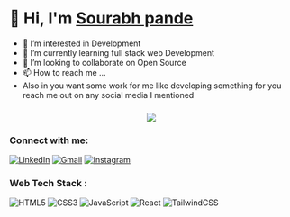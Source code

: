  <h1>👋 Hi, I'm <a href="https://www.linkedin.com/in/sourabh-pande-412170224/" target="_blank"> Sourabh pande </a> </h1>
 
 
- 👀 I’m interested in Development
- 🌱 I’m currently learning full stack web Development
- 💞️ I’m looking to collaborate on Open Source
- 📫 How to reach me ... 
- Also in you want some work for me like developing something for you reach me out on any social media I mentioned

<h3 align="center"> <img src="https://readme-typing-svg.herokuapp.com?color=0357F7&lines=Skills:+HTML+CSS+JavaScript+React%3A)" /></h3>

<h3 align="left">Connect with me:</h3>
<div align="left">
  <a href="https://www.linkedin.com/in/sourabh-pande-412170224/"><img alt="LinkedIn" src="https://img.shields.io/badge/linkedin-%230077B5.svg?style=for-the-badge&logo=linkedin&logoColor=white"/></a>
  <a href="mailto:sourabhpande43@gmail.com"><img alt="Gmail" src="https://img.shields.io/badge/Gmail-D14836?style=for-the-badge&logo=gmail&logoColor=white"/></a>
  <a href="https://www.instagram.com/saurabh_code"><img alt="Instagram" src="https://img.shields.io/badge/Instagram-E4405F?style=for-the-badge&logo=instagram&logoColor=white"/></a>
</div>


<h3 align="left">Web Tech Stack :</h3>
<div align="left">
<img alt="HTML5" src="https://img.shields.io/badge/html5-%23E34F26.svg?style=for-the-badge&logo=html5&logoColor=white"/>
<img alt="CSS3" src="https://img.shields.io/badge/css3-%231572B6.svg?style=for-the-badge&logo=css3&logoColor=white"/> 
<img alt="JavaScript" src="https://img.shields.io/badge/javascript-%23323330.svg?style=for-the-badge&logo=javascript&logoColor=%23F7DF1E"/> 
<img alt="React" src="https://img.shields.io/badge/react-%2320232a.svg?style=for-the-badge&logo=react&logoColor=%2361DAFB"/>
<img alt="TailwindCSS" src="https://img.shields.io/badge/Tailwind_CSS-38B2AC?style=for-the-badge&logo=tailwind-css&logoColor=white"/>
</div>

